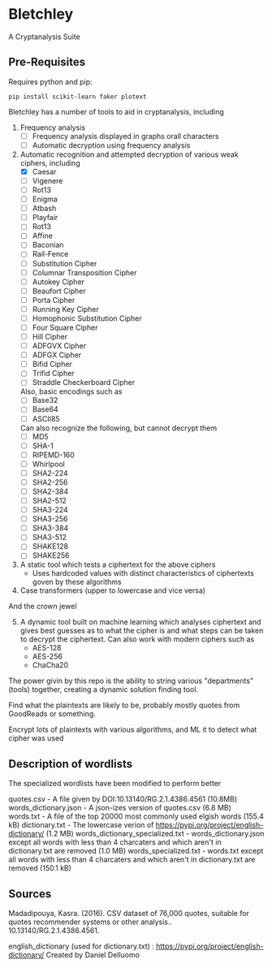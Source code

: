 # Bletchley

A Cryptanalysis Suite 

## Pre-Requisites

Requires python and pip:
```
pip install scikit-learn faker plotext
```
Bletchley has a number of tools to aid in cryptanalysis, including

1. Frequency analysis
    - [ ] Frequency analysis displayed in graphs orall characters
    - [ ] Automatic decryption using frequency analysis
    
2. Automatic recognition and attempted decryption of various weak ciphers, including
    - [x] Caesar
    - [ ] Vigenere
    - [ ] Rot13
    - [ ] Enigma
    - [ ] Atbash
    - [ ] Playfair
    - [ ] Rot13
    - [ ] Affine
    - [ ] Baconian
    - [ ] Rail-Fence
    - [ ] Substitution Cipher
    - [ ] Columnar Transposition Cipher
    - [ ] Autokey Cipher
    - [ ] Beaufort Cipher
    - [ ] Porta Cipher
    - [ ] Running Key Cipher
    - [ ] Homophonic Substitution Cipher
    - [ ] Four Square Cipher
    - [ ] Hill Cipher
    - [ ] ADFGVX Cipher
    - [ ] ADFGX Cipher
    - [ ] Bifid Cipher
    - [ ] Trifid Cipher
    - [ ] Straddle Checkerboard Cipher 

    Also, basic encodings such as 
    - [ ] Base32
    - [ ] Base64
    - [ ] ASCII85

    Can also recognize the following, but cannot decrypt them
    - [ ] MD5
    - [ ] SHA-1
    - [ ] RIPEMD-160
    - [ ] Whirlpool
    - [ ] SHA2-224
    - [ ] SHA2-256
    - [ ] SHA2-384
    - [ ] SHA2-512
    - [ ] SHA3-224
    - [ ] SHA3-256
    - [ ] SHA3-384
    - [ ] SHA3-512
    - [ ] SHAKE128
    - [ ] SHAKE256

3. A static tool which tests a ciphertext for the above ciphers
    - Uses hardcoded values with distinct characteristics of ciphertexts goven by these algorithms
4. Case transformers (upper to lowercase and vice versa)

And the crown jewel 

5. A dynamic tool built on machine learning which analyses ciphertext and gives best guesses as to what the cipher is and what steps can be taken to decrypt the ciphertext. Can also work with modern ciphers such as
    - AES-128
    - AES-256
    - ChaCha20

The power givin by this repo is the ability to string various "departments" (tools) together, creating a dynamic solution finding tool. 

Find what the plaintexts are likely to be, probably mostly quotes from GoodReads or something. 

Encrypt lots of plaintexts with various algorithms, and ML it to detect what cipher was used

## Description of wordlists

The specialized wordlists have been modified to perform better 

quotes.csv - A file given by DOI:10.13140/RG.2.1.4386.4561 (10.8MB)
words_dictionary.json - A json-izes version of quotes.csv (6.8 MB)
words.txt - A file of the top 20000 most commonly used elgish words (155.4 kB)
dictionary.txt - The lowercase verion of https://pypi.org/project/english-dictionary/ (1.2 MB)
words_dictionary_specialized.txt - words_dictionary.json except all words with less than 4 charcaters and which aren't in dictionary.txt are removed (1.0 MB)
words_specialized.txt - words.txt except all words with less than 4 charcaters and which aren't in dictionary.txt are removed (150.1 kB)



## Sources

Madadipouya, Kasra. (2016). CSV dataset of 76,000 quotes, suitable for quotes recommender systems or other analysis.. 10.13140/RG.2.1.4386.4561. 

english_dictionary (used for dictionary.txt) : https://pypi.org/project/english-dictionary/ Created by Daniel Delluomo 